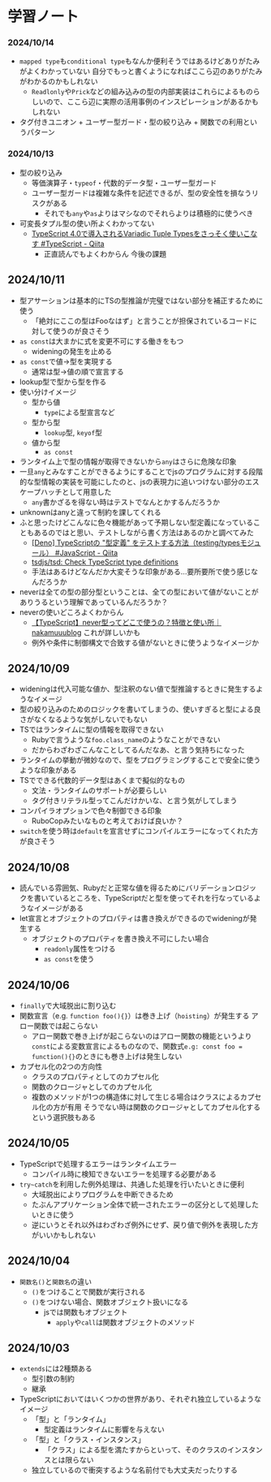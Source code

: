# 学習ノート
### 2024/10/14
- `mapped type`も`conditional type`もなんか便利そうではあるけどありがたみがよくわかっていない 自分でもっと書くようになればここら辺のありがたみがわかるのかもしれない
  - `Readlonly`や`Prick`などの組み込みの型の内部実装はこれらによるものらしいので、ここら辺に実際の活用事例のインスピレーションがあるかもしれない
- タグ付きユニオン + ユーザー型ガード・型の絞り込み + 関数での利用というパターン

### 2024/10/13
- 型の絞り込み
  - 等価演算子・`typeof`・代数的データ型・ユーザー型ガード
  - ユーザー型ガードは複雑な条件を記述できるが、型の安全性を損なうリスクがある
    - それでも`any`や`as`よりはマシなのでそれらよりは積極的に使うべき
- 可変長タプル型の使い所よくわかってない
  - [TypeScript 4.0で導入されるVariadic Tuple Typesをさっそく使いこなす #TypeScript - Qiita](https://qiita.com/uhyo/items/7e31bbd93a80ce9cec84)
    - 正直読んでもよくわからん 今後の課題

## 2024/10/11
- 型アサーションは基本的にTSの型推論が完璧ではない部分を補正するために使う
  - 「絶対にここの型はFooなはず」と言うことが担保されているコードに対して使うのが良さそう
- `as const`は大まかに式を変更不可にする働きをもつ
  - wideningの発生を止める
- `as const`で値→型を実現する
  - 通常は型→値の順で宣言する
- lookup型で型から型を作る
- 使い分けイメージ
  - 型から値
    - `type`による型宣言など
  - 型から型
    - `lookup`型, `keyof`型
  - 値から型
    - `as const`
- ランタイム上で型の情報が取得できないから`any`はさらに危険な印象
- 一旦`any`とみなすことができるようにすることでjsのプログラムに対する段階的な型情報の実装を可能にしたのと、jsの表現力に追いつけない部分のエスケープハッチとして用意した
  - `any`書かざるを得ない時はテストでなんとかするんだろうか
- unknownはanyと違って制約を課してくれる
- ふと思ったけどこんなに色々機能があって予期しない型定義になっていることもあるのではと思い、テストしながら書く方法はあるのかと調べてみた
  - [[Deno] TypeScriptの "型定義" をテストする方法（testing/typesモジュール） #JavaScript - Qiita](https://qiita.com/access3151fq/items/26823add1e5407155c6e)
  - [tsdjs/tsd: Check TypeScript type definitions](https://github.com/tsdjs/tsd)
  - 手法はあるけどなんだか大変そうな印象がある...要所要所で使う感じなんだろうか
- neverは全ての型の部分型ということは、全ての型において値がないことがありうるという理解であっているんだろうか？
- neverの使いどころよくわからん
  - [【TypeScript】never型ってどこで使うの？特徴と使い所｜nakamuuublog](https://nakamuuu.blog/characteristics-and-uses-of-the-never-type-in-typescript/) これが詳しいかも
  - 例外や条件に制御構文で合致する値がないときに使うようなイメージか

## 2024/10/09
- wideningは代入可能な値か、型注釈のない値で型推論するときに発生するようなイメージ
- 型の絞り込みのためのロジックを書いてしまうの、使いすぎると型による良さがなくなるような気がしないでもない
- TSではランタイムに型の情報を取得できない
  - Rubyで言うような`foo.class_name`のようなことができない
  - だからわざわざこんなことしてるんだなあ、と言う気持ちになった
- ランタイムの挙動が微妙なので、型をプログラミングすることで安全に使うような印象がある
- TSでできる代数的データ型はあくまで擬似的なもの
  - 文法・ランタイムのサポートが必要らしい
  - タグ付きリテラル型ってこんだけかいな、と言う気がしてしまう
- コンパイラオプションで色々制御できる印象
  - RuboCopみたいなものと考えておけば良いか？
- `switch`を使う時は`default`を宣言せずにコンパイルエラーになってくれた方が良さそう

## 2024/10/08
- 読んでいる雰囲気、Rubyだと正常な値を得るためにバリデーションロジックを書いているところを、TypeScriptだと型を使ってそれを行なっているようなイメージがある
- let宣言とオブジェクトのプロパティは書き換えができるのでwideningが発生する
  - オブジェクトのプロパティを書き換え不可にしたい場合
    - `readonly`属性をつける
    - `as const`を使う

## 2024/10/06
- `finally`で大域脱出に割り込む
- 関数宣言（e.g. `function foo(){}`）は巻き上げ（`hoisting`）が発生する アロー関数では起こらない
  - アロー関数で巻き上げが起こらないのはアロー関数の機能というより`const`による変数宣言によるものなので、関数式`e.g: const foo = function(){}`のときにも巻き上げは発生しない
- カプセル化の2つの方向性
  - クラスのプロパティとしてのカプセル化
  - 関数のクロージャとしてのカプセル化
  - 複数のメソッドが1つの構造体に対して生じる場合はクラスによるカプセル化の方が有用 そうでない時は関数のクロージャとしてカプセル化するという選択肢もある

## 2024/10/05
- TypeScriptで処理するエラーはランタイムエラー
  - コンパイル時に検知できないエラーを処理する必要がある
- `try~catch`を利用した例外処理は、共通した処理を行いたいときに便利
  - 大域脱出によりプログラムを中断できるため
  - たぶんアプリケーション全体で統一されたエラーの区分として処理したいときに使う
  - 逆にいうとそれ以外はわざわざ例外にせず、戻り値で例外を表現した方がいいかもしれない

## 2024/10/04
- `関数名()`と`関数名`の違い
  - `()`をつけることで関数が実行される
  - `()`をつけない場合、関数オブジェクト扱いになる
    - jsでは関数もオブジェクト
      - `apply`や`call`は関数オブジェクトのメソッド

## 2024/10/03
- `extends`には2種類ある
  - 型引数の制約
  - 継承
- TypeScriptにおいてはいくつかの世界があり、それぞれ独立しているようなイメージ
  - 「型」と「ランタイム」
    - 型定義はランタイムに影響を与えない
  - 「型」と「クラス・インスタンス」
    - 「クラス」による型を満たすからといって、そのクラスのインスタンスとは限らない
  - 独立しているので衝突するような名前付でも大丈夫だったりする